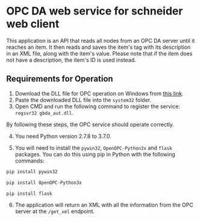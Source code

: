 # OPC DA web service for schneider web client

This application is an API that reads all nodes from an OPC DA server until it reaches an item. It then reads and saves the item's tag with its description in an XML file, along with the item's value. Please note that if the item does not have a description, the item's ID is used instead.

## Requirements for Operation

1. Download the DLL file for OPC operation on Windows from [this link](http://gray-box.net/daawrapper.php?lang=en).
2. Paste the downloaded DLL file into the `system32` folder.
3. Open CMD and run the following command to register the service: `regsvr32 gbda_aut.dll`.

By following these steps, the OPC service should operate correctly.

4. You need Python version 2.7.8 to 3.7.0.

5. You will need to install the `pywin32`, `OpenOPC-Python3x` and `flask` packages. You can do this using pip in Python with the following commands:
```python
pip install pywin32
```

```python
pip install OpenOPC-Python3x
```

```python
pip install flask
```

6. The application will return an XML with all the information from the OPC server at the `/get_xml` endpoint.

